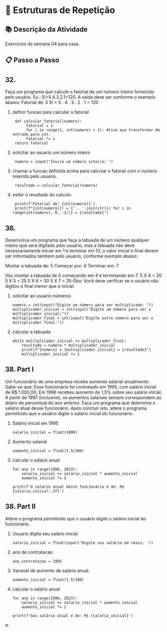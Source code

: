 # 📝 Estruturas de Repetição

## 📚 Descrição da Atividade

Exercicios da semana 04 para casa.

## 📋 Passo a Passo

## 32.
Faça um programa que calcule o fatorial de um número inteiro fornecido pelo usuário. Ex.: 5!=5.4.3.2.1=120. A saída deve ser conforme o exemplo abaixo:
Fatorial de: 5
5! =  5 . 4 . 3 . 2 . 1 = 120

1. definir funcao para calcular o fatorial

        def calcular_fatorial(numero):
             fatorial = 1
             for i in range(1, int(numero) + 1): #tive que transformar #a entrada para int.
             fatorial *= i
        return fatorial      
    
2. solicitar ao usuario um número inteiro
   
        numero = input("Insira um número inteiro: ")

3. chamar a funcao definida acima para calcular o fatorial com o numero inserido pelo usuario.
   
        resultado = calcular_fatorial(numero)

4. exibir o resultado do calculo.
   
        print(f'Fatorial de: {int(numero)}')
        print(f"{int(numero)}! = {' . '.join(str(i) for i in range(int(numero), 0, -1))} = {resultado}")

## 36.
Desenvolva um programa que faça a tabuada de um número qualquer inteiro que será digitado pelo usuário, mas a tabuada não deve necessariamente iniciar em 1 e terminar em 10, o valor inicial e final devem ser informados também pelo usuário, conforme exemplo abaixo:

Montar a tabuada de: 5
Começar por: 4
Terminar em: 7

Vou montar a tabuada de 5 começando em 4 e terminando em 7:
5 X 4 = 20
5 X 5 = 25
5 X 6 = 30
5 X 7 = 35
Obs: Você deve verificar se o usuário não digitou o final menor que o inicial.

1. solicitar ao usuario números
   
       numero = int(input("Digite um número para ser multiplicado: "))
       multiplicador_inicial = int(input("Digite um número para ser o multiplicador inicial:"))
       multiplicador_final = int(input("Digite outro número para ser o multiplicador final:"))

2. calcular a tabuada
   
       while multiplicador_inicial <= multiplicador_final:
           resultado = numero * multiplicador_inicial
           print(f"{numero} x {multiplicador_inicial} = {resultado}")
           multiplicador_inicial += 1

## 38. Part I
Um funcionário de uma empresa recebe aumento salarial anualmente: Sabe-se que:
Esse funcionário foi contratado em 1995, com salário inicial de R$ 1.000,00;
Em 1996 recebeu aumento de 1,5% sobre seu salário inicial;
A partir de 1997 (inclusive), os aumentos salariais sempre correspondem ao dobro do percentual do ano anterior. Faça um programa que determine o salário atual desse funcionário. Após concluir isto, altere o programa permitindo que o usuário digite o salário inicial do funcionário. 

1. Salário inicial em 1995
   
       salario_inicial = float(1000)

2. Aumento salarial
   
       aumento_inicial = float(1.5/100)

3. calcular o salário anual
   
       for ano in range(1996, 2023):
           salario_inicial += salario_inicial * aumento_inicial
           aumento_inicial *= 2 

       print(f'O salário atual deste funcionário é de: R$ {salario_inicial:.2f}')

## 38. Part II
Altere o programa permitindo que o usuário digite o salário inicial do funcionário.

1. Usuario digita seu salário inicial
   
       salario_inicial = float(input('Digite seu salário em reais: '))

3. ano de contratacao

       ano_contratacao = 1995

4. Variavel de aumento de salário anual.

       aumento_inicial = float(1.5/100)

6. calcular o salário anual

       for ano in range(1996, 2023):
           salario_inicial += salario_inicial * aumento_inicial
           aumento_inicial *= 2 

       print(f'Seu salário atual é de: R$ {salario_inicial}')

🔚   
